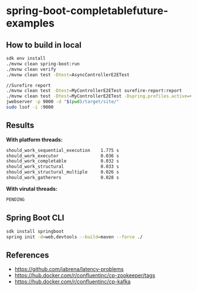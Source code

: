 # spring-boot-completablefuture-examples

## How to build in local

```bash
sdk env install
./mvnw clean spring-boot:run
./mvnw clean verify
./mvnw clean test -Dtest=AsyncControllerE2ETest

//Surefire report
./mvnw clean test -Dtest=MyControllerE2ETest surefire-report:report
./mvnw clean test -Dtest=MyControllerE2ETest -Dspring.profiles.active=vt surefire-report:report 
jwebserver -p 9000 -d "$(pwd)/target/site/"
sudo lsof -i :9000
```

## Results

**With platform threads:**

```bash
should_work_sequential_execution    1.775 s
should_work_executor	            0.036 s
should_work_completable	            0.032 s
should_work_structural	            0.033 s
should_work_structural_multiple	    0.026 s
should_work_gatherers	            0.028 s
```

**With virutal threads:**

```bash
PENDING
```

## Spring Boot CLI

```bash
sdk install springboot
spring init -d=web,devtools --build=maven --force ./
```

## References

- https://github.com/jabrena/latency-problems
- https://hub.docker.com/r/confluentinc/cp-zookeeper/tags
- https://hub.docker.com/r/confluentinc/cp-kafka